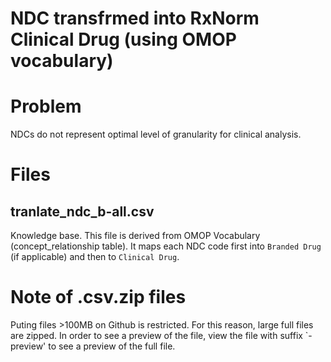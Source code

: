 # NDC transfrmed into RxNorm Clinical Drug (using OMOP vocabulary)

# Problem
NDCs do not represent optimal level of granularity for clinical analysis.

# Files

## tranlate_ndc_b-all.csv

Knowledge base. This file is derived from OMOP Vocabulary (concept_relationship table). It maps each NDC code first into `Branded Drug` (if applicable) and then to `Clinical Drug`.


# Note of .csv.zip files 
Puting files >100MB on Github is restricted. For this reason, large full files are zipped. In order to see a preview of the file, view the file with suffix `-preview' to see a preview of the full file.


